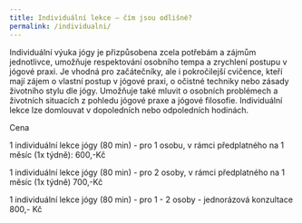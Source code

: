 ```yaml
---
title: Individuální lekce – čím jsou odlišné?
permalink: /individualni/
---
```

Individuální výuka jógy je přizpůsobena zcela potřebám a zájmům jednotlivce, umožňuje
respektování osobního tempa a zrychlení postupu v jógové praxi. Je vhodná pro začátečníky, ale i
pokročilejší cvičence, kteří mají zájem o vlastní postup v jógové praxi, o očistné techniky nebo zásady
životního stylu dle jógy. Umožňuje také mluvit o osobních problémech a životních situacích
z pohledu jógové praxe a jógové filosofie. Individuální lekce lze domlouvat v dopoledních nebo odpoledních hodinách.

Cena

1 individuální lekce jógy (80 min) - pro 1 osobu, v rámci předplatného na 1 měsíc (1x týdně): 600,-Kč

1 individuální lekce jógy (80 min) - pro 2 osoby, v rámci předplatného na 1 měsíc (1x týdně) 700,-Kč

1 individuální lekce jógy (80 min) - pro 1 - 2 osoby - jednorázová konzultace 800,- Kč
